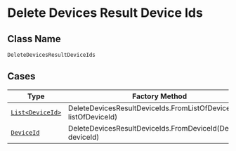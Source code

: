 
# Delete Devices Result Device Ids

## Class Name

`DeleteDevicesResultDeviceIds`

## Cases

| Type | Factory Method |
|  --- | --- |
| [`List<DeviceId>`](../../../doc/models/device-id.md) | DeleteDevicesResultDeviceIds.FromListOfDeviceId(List<DeviceId> listOfDeviceId) |
| [`DeviceId`](../../../doc/models/device-id.md) | DeleteDevicesResultDeviceIds.FromDeviceId(DeviceId deviceId) |

